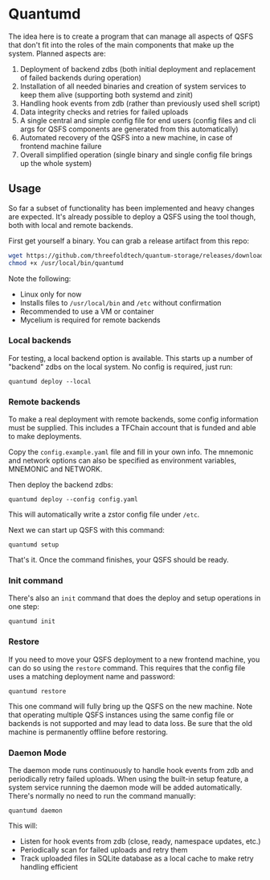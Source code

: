 # Quantumd

The idea here is to create a program that can manage all aspects of QSFS that don't fit into the roles of the main components that make up the system. Planned aspects are:

1. Deployment of backend zdbs (both initial deployment and replacement of failed backends during operation)
2. Installation of all needed binaries and creation of system services to keep them alive (supporting both systemd and zinit)
3. Handling hook events from zdb (rather than previously used shell script)
4. Data integrity checks and retries for failed uploads
5. A single central and simple config file for end users (config files and cli args for QSFS components are generated from this automatically)
6. Automated recovery of the QSFS into a new machine, in case of frontend machine failure
7. Overall simplified operation (single binary and single config file brings up the whole system)

## Usage

So far a subset of functionality has been implemented and heavy changes are expected. It's already possible to deploy a QSFS using the tool though, both with local and remote backends.

First get yourself a binary. You can grab a release artifact from this repo:

```bash
wget https://github.com/threefoldtech/quantum-storage/releases/download/v0.4.0-rc1/quantumd_0.4.0-rc2_linux_amd64 -O /usr/local/bin/quantumd
chmod +x /usr/local/bin/quantumd
```

Note the following:

- Linux only for now
- Installs files to `/usr/local/bin` and `/etc` without confirmation
- Recommended to use a VM or container
- Mycelium is required for remote backends

### Local backends

For testing, a local backend option is available. This starts up a number of "backend" zdbs on the local system. No config is required, just run:

```
quantumd deploy --local
```

### Remote backends

To make a real deployment with remote backends, some config information must be supplied. This includes a TFChain account that is funded and able to make deployments.

Copy the `config.example.yaml` file and fill in your own info. The mnemonic and network options can also be specified as environment variables, MNEMONIC and NETWORK.

Then deploy the backend zdbs:

```
quantumd deploy --config config.yaml
```

This will automatically write a zstor config file under `/etc`.

Next we can start up QSFS with this command:

```
quantumd setup
```

That's it. Once the command finishes, your QSFS should be ready.

### Init command

There's also an `init` command that does the deploy and setup operations in one step:

```
quantumd init
```

### Restore

If you need to move your QSFS deployment to a new frontend machine, you can do so using the `restore` command. This requires that the config file uses a matching deployment name and password:

```
quantumd restore
```

This one command will fully bring up the QSFS on the new machine. Note that operating multiple QSFS instances using the same config file or backends is not supported and may lead to data loss. Be sure that the old machine is permanently offline before restoring.

### Daemon Mode

The daemon mode runs continuously to handle hook events from zdb and periodically retry failed uploads. When using the built-in setup feature, a system service running the daemon mode will be added automatically. There's normally no need to run the command manually:

```
quantumd daemon
```

This will:
- Listen for hook events from zdb (close, ready, namespace updates, etc.)
- Periodically scan for failed uploads and retry them
- Track uploaded files in SQLite database as a local cache to make retry handling efficient
